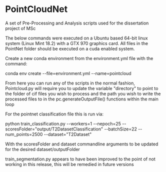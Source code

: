 # PointCloudNet
A set of Pre-Processing and Analysis scripts used for the dissertation project of MSc

The below commands were executed on a Ubuntu based 64-bit linux system (Linux Mint 18.2) with a GTX 970 graphics card. All files in the PointNet folder should be executed on a cuda enabled system.

Create a new conda environment from the environment.yml file with the command:

conda env create --file=environment.yml --name=pointcloud

From here you can run any of the scripts in the normal fashion, Pointcloud.py will require you to update the variable "directory" to point to the folder of cif files you wish to process and the path you wish to write the processed files to in the pc.generateOutputFile() functions within the main loop

For the pointnet classification file this is run via:

python train_classification.py --workers=1 --nepoch=25 --scoresFolder="output/T2DatasetClassification" --batchSize=22 --num_points=2500 --dataset="T2Dataset"

With the scoresFolder and dataset commandline arguments to be updated for the desired dataset/outputFolder

train_segmentation.py appears to have been improved to the point of not working in this release, this will be remedied in future versions
